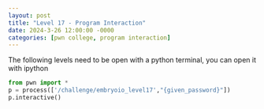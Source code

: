 ```yaml
---
layout: post
title: "Level 17 - Program Interaction"
date: 2024-3-26 12:00:00 -0000
categories: [pwn college, program interaction]
---
```

The following levels need to be open with a python terminal, you can open it with ipython
```python
from pwn import *
p = process(['/challenge/embryoio_level17',"{given_password}"])
p.interactive()
```
